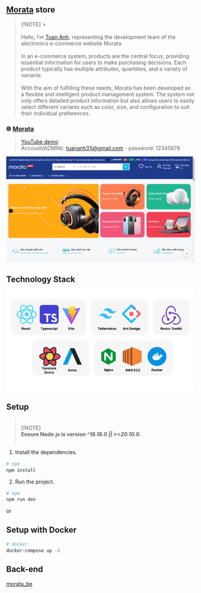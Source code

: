 ## <a href="http://morata.originalstore.id.vn/">Morata</a> store

> [!NOTE] ><br /><br />
> Hello, I’m <a href="https://github.com/tuananh31j">Tuan Anh</a>, representing the development team of the electronics e-commerce website Morata. <br /><br />
> In an e-commerce system, products are the central focus, providing essential information for users to make purchasing decisions. Each product typically has multiple attributes, quantities, and a variety of variants. <br /><br />
> With the aim of fulfilling these needs, Morata has been developed as a flexible and intelligent product management system. The system not only offers detailed product information but also allows users to easily select different variants such as color, size, and configuration to suit their individual preferences. <br />

### 🌐 [Morata](http://morata.originalstore.id.vn/)

> [YouTube demo](https://www.youtube.com/watch?v=-QnXOd-N8yg) <br/>
> Account(ADMIN): tuananh31j@gmail.com - password: 12345678

![home](/docs/imgs/home.png)

## Technology Stack

![tech](/docs/imgs/packages.png)

## Setup

> <br/>[!NOTE]<br/> **Ensure Node.js is version <i>^18.18.0 || >=20.10.0.</i>**<br /><br />

1. Install the dependencies.

```bash
# npm
npm install
```

2. Run the project.

```bash
# npm
npm run dev
```

or

## Setup with Docker

```sh
# docker
docker-compose up -d
```

## Back-end

[morata_be](https://github.com/tuananh31j/morata_be)
